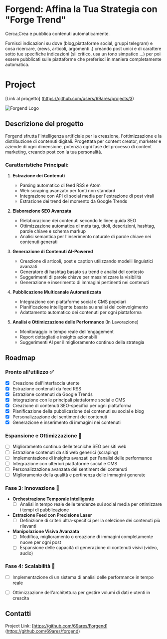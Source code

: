 # Forgend: Affina la Tua Strategia con "Forge Trend"
Cerca,Crea e pubblica contenuti automaticamente.

Fornisci indicazioni su dove (blog,piattaforme social, gruppi telegram) e cosa ricercare, (news, articoli, argomenti..)  creando post unici e di carattere sotto tue specifiche indicazioni (sii critico, usa un tono simpatico ...) per poi essere pubblicati sulle piattaforme che preferisci in maniera completamente automatica.

# Project
[Link al progetto] (https://github.com/users/69ares/projects/3)

![Forgend Logo](https://via.placeholder.com/150x150.png?text=Forgend+Logo)

## Descrizione del progetto

Forgend sfrutta l'intelligenza artificiale per la creazione, l'ottimizzazione e la distribuzione di contenuti digitali. 
Progettata per content creator, marketer e aziende di ogni dimensione, potenzia ogni fase del processo di content marketing, creando post con la tua personalità.

### Caratteristiche Principali:

1. **Estrazione dei Contenuti**
   - Parsing automatico di feed RSS e Atom
   - Web scraping avanzato per fonti non standard
   - Integrazione con API di social media per l'estrazione di post virali
   - Estrazione dei trend del momento da Google Trends

2. **Elaborazione SEO Avanzata**
   - Rielaborazione dei contenuti secondo le linee guida SEO
   - Ottimizzazione automatica di meta tag, titoli, descrizioni, hashtag, parole chiave e schema markup
   - Analisi semantica per l'inserimento naturale di parole chiave nei contenuti generati

3. **Generazione di Contenuti AI-Powered**
   - Creazione di articoli, post e caption utilizzando modelli linguistici avanzati
   - Generatore di hashtag basato su trend e analisi del contesto
   - Suggerimenti di parole chiave per massimizzare la visibilità
   - Generazione e inserimento di immagini pertinenti nei contenuti

4. **Pubblicazione Multicanale Automatizzata**
   - Integrazione con piattaforme social e CMS popolari
   - Pianificazione intelligente basata su analisi del coinvolgimento
   - Adattamento automatico dei contenuti per ogni piattaforma

5. **Analisi e Ottimizzazione delle Performance** (In Lavorazione)
   - Monitoraggio in tempo reale dell'engagement
   - Report dettagliati e insights azionabili
   - Suggerimenti AI per il miglioramento continuo della strategia

## Roadmap

### Pronto all'utilizzo ✅

- [x] Creazione dell'interfaccia utente
- [x] Estrazione contenuti da feed RSS
- [x] Estrazione contenuti da Google Trends
- [x] Integrazione con le principali piattaforme social e CMS
- [x] Creazione di contenuti SEO-specifici per ogni piattaforma
- [x] Pianificazione della pubblicazione dei contenuti su social e blog
- [x] Personalizzazione del sentiment dei contenuti
- [x] Generazione e inserimento di immagini nei contenuti

### Espansione e Ottimizzazione 🚀

- [ ] Miglioramento continuo delle tecniche SEO per siti web
- [ ] Estrazione contenuti da siti web generici (scraping)
- [ ] Implementazione di insights avanzati per l'analisi delle performance
- [ ] Integrazione con ulteriori piattaforme social e CMS
- [ ] Personalizzazione avanzata del sentiment dei contenuti
- [ ] Miglioramento della qualità e pertinenza delle immagini generate

### Fase 3: Innovazione 🔮

- **Orchestrazione Temporale Intelligente**
  - [ ] Analisi in tempo reale delle tendenze sui social media per ottimizzare i tempi di pubblicazione
- **Estrazione Feed con Precisione Laser**
  - [ ] Definizione di criteri ultra-specifici per la selezione dei contenuti più rilevanti
- **Manipolazione Visiva Avanzata**
  - [ ] Modifica, miglioramento o creazione di immagini completamente nuove per ogni post
  - [ ] Espansione delle capacità di generazione di contenuti visivi (video, audio)

### Fase 4: Scalabilità 🚀

- [ ] Implementazione di un sistema di analisi delle performance in tempo reale
- [ ] Ottimizzazione dell'architettura per gestire volumi di dati e utenti in crescita


## Contatti
Project Link: [https://github.com/69ares/Forgend] (https://github.com/69ares/forgend)

